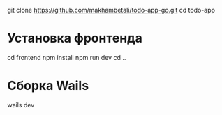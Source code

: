 git clone https://github.com/makhambetali/todo-app-go.git
cd todo-app

# Установка фронтенда
cd frontend
npm install
npm run dev
cd ..

# Сборка Wails
wails dev
